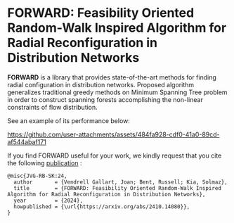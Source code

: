 # FORWARD: Feasibility Oriented Random-Walk Inspired Algorithm for Radial Reconfiguration in Distribution Networks

**FORWARD** is a library that provides state-of-the-art methods for finding radial configuration in distribution networks. 
Proposed algorithm generalizes traditional greedy methods on Minimum Spanning Tree problem in order to construct spanning
forests accomplishing the non-linear constraints of flow distribution.


See an example of its performance below:

https://github.com/user-attachments/assets/484fa928-cdf0-41a0-89cd-af544abaf171

If you find FORWARD useful for your work, we kindly request that you cite the following [publication](https://arxiv.org/abs/2410.14080) :

```
@misc{JVG-RB-SK:24,
  author       = {Vendrell Gallart, Joan; Bent, Russell; Kia, Solmaz},
  title        = {FORWARD: Feasibility Oriented Random-Walk Inspired Algorithm for Radial Reconfiguration in Distribution Networks},
  year         = {2024},
  howpublished = {\url{https://arxiv.org/abs/2410.14080}},
}
```
